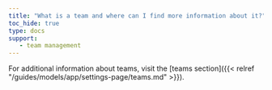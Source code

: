 ```yaml
---
title: "What is a team and where can I find more information about it?"
toc_hide: true
type: docs
support:
   - team management
---
```

For additional information about teams, visit the [teams section]({{< relref "/guides/models/app/settings-page/teams.md" >}}).